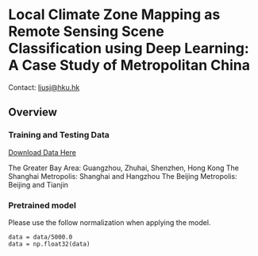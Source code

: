 # Local Climate Zone Mapping as Remote Sensing Scene Classification using Deep Learning: A Case Study of Metropolitan China

Contact: liusj@hku.hk

## Overview

### Training and Testing Data
[Download Data Here](sjliu.me/lcz/data/lcz_sample_shp_release.zip)

The Greater Bay Area: Guangzhou, Zhuhai, Shenzhen, Hong Kong
The Shanghai Metropolis: Shanghai and Hangzhou
The Beijing Metropolis: Beijing and Tianjin

### Pretrained model
Please use the follow normalization when applying the model.
```
data = data/5000.0
data = np.float32(data)
```




